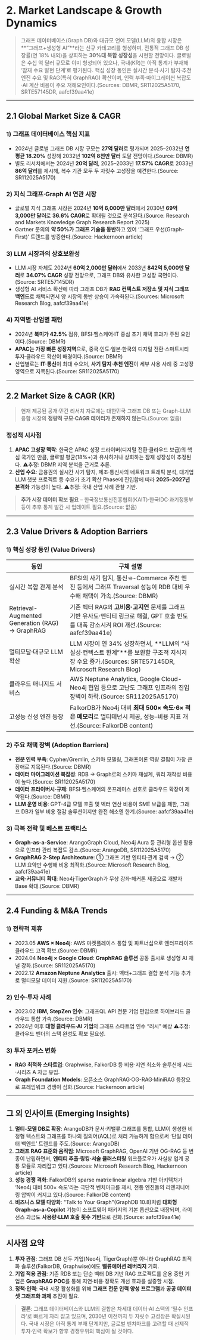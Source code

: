 # 2. Market Landscape & Growth Dynamics

> 그래프 데이터베이스(Graph DB)와 대규모 언어 모델(LLM)의 융합 시장은 **“그래프+생성형 AI”**라는 신규 카테고리를 형성하며, 전통적 그래프 DB 성장률(연 18% 내외)을 상회하는 **30%대 복합 성장성**을 시현할 전망이다. 글로벌은 수십 억 달러 규모로 이미 형성되어 있으나, 국내(KR)는 아직 통계가 부재해 ‘잠재 수요 발현 단계’로 평가된다. 핵심 성장 동인은 실시간 분석·사기 탐지·추천 엔진 수요 및 RAG(특히 GraphRAG) 확산이며, 인력 부족·마이그레이션 복잡도·AI 계산 비용이 주요 저해요인이다.(Sources: DBMR, SR112025A5170, SRTE57145DR, aafcf39aa41e)

---

## 2.1 Global Market Size & CAGR

### 1) 그래프 데이터베이스 핵심 지표
* 2024년 글로벌 그래프 DB 시장 규모는 **27억 달러**로 평가되며 2025–2032년 **연평균 18.20%** 성장해 2032년 **102억 8천만 달러** 도달 전망이다.(Source: DBMR)
* 별도 리서치에서는 2024년 **20억 달러**, 2025–2033년 **17.57% CAGR**로 2033년 **86억 달러**를 제시해, 복수 기관 모두 두 자릿수 고성장을 예견한다.(Source: SR112025A5170)

### 2) 지식 그래프·Graph AI 연관 시장
* 글로벌 지식 그래프 시장은 2024년 **10억 6,000만 달러**에서 2030년 **69억 3,000만 달러**로 **36.6% CAGR**로 확대될 것으로 분석된다.(Source: Research and Markets Knowledge Graph Research Report 2025)
* Gartner 문의의 **약 50%가 그래프 기술을 동반**하고 있어 ‘그래프 우선(Graph-First)’ 트렌드를 방증한다.(Source: Hackernoon article)

### 3) LLM 시장과의 상호보완성
* LLM 시장 자체도 2024년 **60억 2,000만 달러**에서 2033년 **842억 5,000만 달러**로 **34.07% CAGR** 성장 전망으로, 그래프 DB와 유사한 고성장 국면이다.(Source: SRTE57145DR)
* 생성형 AI 서비스 확산에 따라 그래프 DB가 **RAG 컨텍스트 저장소 및 지식 그래프 백엔드**로 채택되면서 양 시장의 동반 상승이 가속화된다.(Sources: Microsoft Research Blog, aafcf39aa41e)

### 4) 지역별·산업별 패턴
* 2024년 **북미가 42.5%** 점유, BFSI·헬스케어·IT 중심 초기 채택 효과가 주된 요인이다.(Source: DBMR)
* **APAC는 가장 빠른 성장지역**으로, 중국·인도·일본·한국의 디지털 전환·스마트시티 투자·클라우드 확산이 배경이다.(Source: DBMR)
* 산업별로는 **IT·통신**이 최대 수요처, **사기 탐지·추천 엔진**이 세부 사용 사례 중 고성장 영역으로 지목된다.(Source: SR112025A5170)

---

## 2.2 Market Size & CAGR (KR)

> 현재 제공된 공개·민간 리서치 자료에는 대한민국 그래프 DB 또는 Graph-LLM 융합 시장의 **정량적 규모·CAGR 데이터가 존재하지 않는다.**(Source: 없음)

### 정성적 시사점
1. **APAC 고성장 맥락**: 한국은 APAC 성장 드라이버(디지털 전환·클라우드 보급)의 핵심 국가인 만큼, 글로벌 평균(18%+)과 유사하거나 상회하는 잠재 성장성이 추정된다. ⚠️추정: DBMR 지역 분석을 근거로 추론.
2. **산업 수요**: 금융권의 실시간 사기 탐지, 제조·통신사의 네트워크 트래픽 분석, 대기업 LLM 챗봇 프로젝트 등 수요가 초기 확산 Phase에 진입함에 따라 **2025–2027년 본격화** 가능성이 높다. ⚠️추정: 국내 산업 사례 관찰 기반.

> **추가 시장 데이터 확보 필요** – 한국정보통신진흥협회(KAIT)·한국IDC·과기정통부 등이 추후 통계 발간 시 업데이트 필요.(Source: 없음)

---

## 2.3 Value Drivers & Adoption Barriers

### 1) 핵심 성장 동인 (Value Drivers)

| 동인 | 구체 설명 |
|------|-----------|
| 실시간 복합 관계 분석 | BFSI의 사기 탐지, 통신·e-Commerce 추천 엔진 등에서 그래프 Traversal 성능이 RDB 대비 우수해 채택이 가속.(Source: DBMR) |
| Retrieval-Augmented Generation (RAG) → GraphRAG | 기존 벡터 RAG의 **고비용·고지연** 문제를 그래프 기반 유사도·엔티티 링크로 해결, GPT 호출 빈도를 대폭 감소시켜 ROI 개선.(Source: aafcf39aa41e) |
| 멀티모달·대규모 LLM 확산 | LLM 시장이 연 34% 성장하면서, **LLM의 “사실성·컨텍스트 한계”**를 보완할 구조적 지식저장 수요 증가.(Sources: SRTE57145DR, Microsoft Research Blog) |
| 클라우드 매니지드 서비스 | AWS Neptune Analytics, Google Cloud-Neo4j 협업 등으로 고난도 그래프 인프라의 진입장벽이 하락.(Source: SR112025A5170) |
| 고성능 신생 엔진 등장 | FalkorDB가 Neo4j 대비 **최대 500× 속도·6× 적은 메모리**로 멀티테넌시 제공, 성능–비용 지표 개선.(Source: FalkorDB content) |

### 2) 주요 채택 장벽 (Adoption Barriers)
* **전문 인력 부족**: Cypher/Gremlin, 스키마 모델링, 그래프이론 역량 결핍이 가장 큰 장애로 지목된다.(Source: DBMR)
* **데이터 마이그레이션 복잡성**: RDB → Graph로의 스키마 재설계, 쿼리 재작성 비용이 높다.(Source: SR112025A5170)
* **데이터 프라이버시·규제**: BFSI·헬스케어의 온프레미스 선호로 클라우드 확장이 제약된다.(Source: DBMR)
* **LLM 운영 비용**: GPT-4급 모델 호출 및 벡터 연산 비용이 SME 보급을 제한, 그래프 DB가 일부 비용 절감 솔루션이지만 완전 해소엔 한계.(Source: aafcf39aa41e)

### 3) 극복 전략 및 베스트 프랙티스
* **Graph-as-a-Service**: ArangoGraph Cloud, Neo4j Aura 등 관리형 옵션 활용으로 인프라 관리 복잡도 감소.(Source: ArangoDB, SR112025A5170)
* **GraphRAG 2-Step Architecture**: ① 그래프 기반 엔티티·관계 검색 → ② LLM 요약만 수행해 비용 최적화.(Source: Microsoft Research Blog, aafcf39aa41e)
* **교육·커뮤니티 확대**: Neo4j·TigerGraph가 무상 강좌·해커톤 제공으로 개발자 Base 확대.(Source: DBMR)

---

## 2.4 Funding & M&A Trends

### 1) 전략적 제휴
* 2023.05 **AWS × Neo4j**: AWS 마켓플레이스 통합 및 파트너십으로 엔터프라이즈 클라우드 고객 확보.(Source: DBMR)
* 2024.04 **Neo4j × Google Cloud**: **GraphRAG 솔루션** 공동 출시로 생성형 AI 채널 강화.(Source: SR112025A5170)
* 2022.12 **Amazon Neptune Analytics** 출시: 벡터+그래프 결합 분석 기능 추가로 멀티모달 데이터 지원.(Source: SR112025A5170)

### 2) 인수·투자 사례
* 2023.02 **IBM, StepZen 인수**: 그래프QL API 전문 기업 편입으로 하이브리드 클라우드 통합 가속.(Source: DBMR)
* 2024년 이후 **대형 클라우드·AI 기업**의 그래프 스타트업 인수 “러시” 예상 ⚠️추정: 클라우드 벤더의 스택 완성도 확보 필요성.

### 3) 투자 포커스 변화
* **RAG 최적화 스타트업**: Graphwise, FalkorDB 등 비용·지연 최소화 솔루션에 시드·시리즈 A 자금 유입.
* **Graph Foundation Models**: 오픈소스 GraphRAG·OG-RAG·MiniRAG 등장으로 프레임워크 경쟁이 심화.(Source: Hackernoon article)

---

## 그 외 인사이트 (Emerging Insights)

1. **멀티-모델 DB로 확장**: ArangoDB가 문서·키밸류·그래프를 통합, LLM이 생성한 비정형 텍스트와 그래프를 하나의 질의어(AQL)로 처리 가능하게 함으로써 ‘단일 데이터 백엔드’ 트렌드를 주도.(Source: ArangoDB)
2. **그래프 RAG 표준화 움직임**: Microsoft GraphRAG, OpenAI 기반 OG-RAG 등 변종이 난립하면서, **엔티티 추출·링킹·서술 클러스터링** 워크플로우가 사실상 업계 공통 모듈로 자리잡고 있다.(Sources: Microsoft Research Blog, Hackernoon article)
3. **성능 경쟁 격화**: FalkorDB의 sparse matrix·linear algebra 기반 아키텍처가 ‘Neo4j 대비 500× 속도’라는 극단적 벤치마크를 제시, 전통 엔진들의 리엔지니어링 압박이 커지고 있다.(Source: FalkorDB content)
4. **비즈니스 모델 다양화**: "Talk to Your Graph"(GraphDB 10.8)처럼 **대화형 Graph-as-a-Copilot** 기능이 소프트웨어 패키지의 기본 옵션으로 내장되며, 라이선스 과금도 **사용량·LLM 호출 횟수 기반**으로 진화.(Source: aafcf39aa41e)

---

## 시사점 요약
1. **투자 관점**: 그래프 DB 선두 기업(Neo4j, TigerGraph)뿐 아니라 GraphRAG 최적화 솔루션(FalkorDB, Graphwise)에도 **밸류에이션 레버리지** 기회.
2. **기업 적용 관점**: 기존 RDB 또는 단순 벡터 DB 기반 RAG 프로젝트를 운용 중인 기업은 **GraphRAG POC**를 통해 지연·비용·정확도 개선 효과를 실증할 시점.
3. **정책·인력**: 국내 시장 활성화를 위해 **그래프 전문 인력 양성 프로그램**과 **공공 데이터셋 그래프화 과제** 추진이 필요.

> **결론**: 그래프 데이터베이스와 LLM의 결합은 차세대 데이터·AI 스택의 ‘필수 인프라’로 빠르게 자리 잡고 있으며, 2030년 이전까지 두 자릿수 고성장은 확실시된다. 국내 시장은 아직 통계 부재 단계지만, 글로벌 벤치마크를 고려할 때 선제적 투자·인력 확보가 향후 경쟁우위의 핵심이 될 것이다.